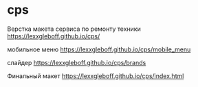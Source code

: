 # cps
Верстка макета сервиса по ремонту техники
https://lexxgleboff.github.io/cps/

мобильное меню
https://lexxgleboff.github.io/cps/mobile_menu

слайдер
https://lexxgleboff.github.io/cps/brands

Финальный макет
https://lexxgleboff.github.io/cps/index.html
